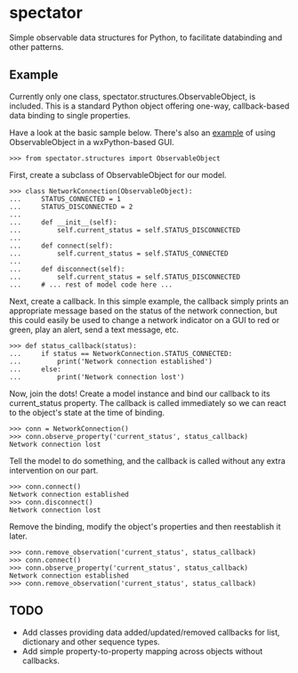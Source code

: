 # spectator
Simple observable data structures for Python, to facilitate databinding and other patterns.

## Example
Currently only one class, spectator.structures.ObservableObject, is included.  This is a standard Python object offering one-way, callback-based data binding to single properties.

Have a look at the basic sample below.  There's also an [example](https://github.com/jscholes/spectator/blob/master/examples/gui_observer.py) of using ObservableObject in a wxPython-based GUI.

    >>> from spectator.structures import ObservableObject

First, create a subclass of ObservableObject for our model.

    >>> class NetworkConnection(ObservableObject):
    ...     STATUS_CONNECTED = 1
    ...     STATUS_DISCONNECTED = 2
    ...
    ...     def __init__(self):
    ...         self.current_status = self.STATUS_DISCONNECTED
    ...
    ...     def connect(self):
    ...         self.current_status = self.STATUS_CONNECTED
    ...
    ...     def disconnect(self):
    ...         self.current_status = self.STATUS_DISCONNECTED
    ...     # ... rest of model code here ...

Next, create a callback.  In this simple example, the callback simply prints an appropriate message based on the status of the network connection, but this could easily be used to change a network indicator on a GUI to red or green, play an alert, send a text message, etc.

    >>> def status_callback(status):
    ...     if status == NetworkConnection.STATUS_CONNECTED:
    ...         print('Network connection established')
    ...     else:
    ...         print('Network connection lost')

Now, join the dots!  Create a model instance and bind our callback to its current_status property.  The callback is called immediately so we can react to the object's state at the time of binding.

    >>> conn = NetworkConnection()
    >>> conn.observe_property('current_status', status_callback)
    Network connection lost

Tell the model to do something, and the callback is called without any extra intervention on our part.

    >>> conn.connect()
    Network connection established
    >>> conn.disconnect()
    Network connection lost

Remove the binding, modify the object's properties and then reestablish it later.

    >>> conn.remove_observation('current_status', status_callback)
    >>> conn.connect()
    >>> conn.observe_property('current_status', status_callback)
    Network connection established
    >>> conn.remove_observation('current_status', status_callback)

## TODO
- Add classes providing data added/updated/removed callbacks for list, dictionary and other sequence types.
- Add simple property-to-property mapping across objects without callbacks.
